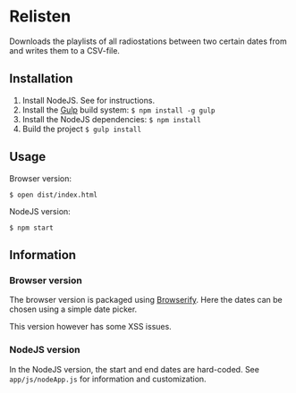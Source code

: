 Relisten
========
Downloads the playlists of all radiostations between two certain dates from [](https://relisten.be) and writes them to a CSV-file.

Installation
------------
1. Install NodeJS. See [](http://nodejs.org) for instructions.
1. Install the [Gulp](http://gulpjs.com) build system:
`
    $ npm install -g gulp
`
1. Install the NodeJS dependencies:
`
    $ npm install
`
1. Build the project
`
    $ gulp install
`

Usage
-----
Browser version:

    $ open dist/index.html

NodeJS version:

    $ npm start

Information
-----------
### Browser version
The browser version is packaged using [Browserify](http://browserify.org). Here the dates can be chosen using a simple date picker.

This version however has some XSS issues.

### NodeJS version
In the NodeJS version, the start and end dates are hard-coded. See `app/js/nodeApp.js` for information and customization.
